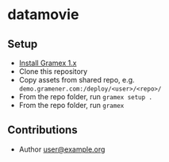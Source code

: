 # datamovie

## Setup

- [Install Gramex 1.x](https://learn.gramener.com/guide/install/)
- Clone this repository
- Copy assets from shared repo, e.g. `demo.gramener.com:/deploy/<user>/<repo>/`
- From the repo folder, run `gramex setup .`
- From the repo folder, run `gramex`

## Contributions

- Author <user@example.org>
